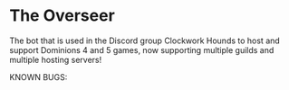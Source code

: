 # The Overseer
The bot that is used in the Discord group Clockwork Hounds to host and support Dominions 4 and 5 games, now supporting multiple guilds and multiple hosting servers!

KNOWN BUGS:


